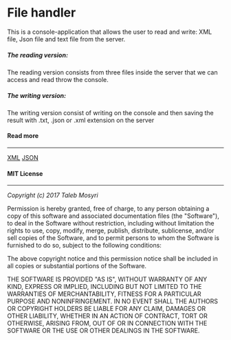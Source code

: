 <h1>File handler</h1>

<div>This is a console-application that allows the user to read and write: XML file, Json file and text file
from the server.

<h5>The reading version:</h5>
<p>The reading version consists from three files inside the server that we can access and read throw the console.</p>
<h5>The writing version:</h5>
<p>The writing version consist of writing on the console and then saving the result with .txt, .json or .xml extension on the server</p>
</div>
<h4>Read more</h4>
<hr>
<a href="https://www.w3schools.com/xml/">XML</a>
<a href="https://www.w3schools.com/js/js_json_intro.asp">JSON</a>


<div>
<h4>MIT License</h4>
<hr>
<cite>Copyright (c) 2017 Taleb Mosyri</cite>
<p>
Permission is hereby granted, free of charge, to any person obtaining a copy
of this software and associated documentation files (the "Software"), to deal
in the Software without restriction, including without limitation the rights
to use, copy, modify, merge, publish, distribute, sublicense, and/or sell
copies of the Software, and to permit persons to whom the Software is
furnished to do so, subject to the following conditions:

The above copyright notice and this permission notice shall be included in all
copies or substantial portions of the Software.

THE SOFTWARE IS PROVIDED "AS IS", WITHOUT WARRANTY OF ANY KIND, EXPRESS OR
IMPLIED, INCLUDING BUT NOT LIMITED TO THE WARRANTIES OF MERCHANTABILITY,
FITNESS FOR A PARTICULAR PURPOSE AND NONINFRINGEMENT. IN NO EVENT SHALL THE
AUTHORS OR COPYRIGHT HOLDERS BE LIABLE FOR ANY CLAIM, DAMAGES OR OTHER
LIABILITY, WHETHER IN AN ACTION OF CONTRACT, TORT OR OTHERWISE, ARISING FROM,
OUT OF OR IN CONNECTION WITH THE SOFTWARE OR THE USE OR OTHER DEALINGS IN THE
SOFTWARE.
</p>
</div>
